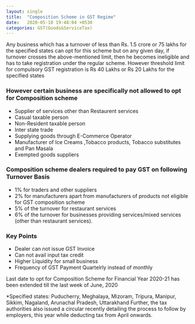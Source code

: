 ```yaml
---
layout: single
title:  "Composition Scheme in GST Regime"
date:   2020-05-10 19:48:04 +0530
categories: GST(Goods&ServiceTax)
---
```

Any business which has a turnover of less than Rs. 1.5 crore or 75 lakhs for the specified states can opt for this scheme but on any given day, if turnover crosses the above-mentioned limit, then he becomes ineligible and has to take registration under the regular scheme. However threshold limit for compulsory GST registration is  Rs 40 Lakhs or Rs 20 Lakhs for the specified states

### However certain business are specifically not allowed to opt for Composition scheme

* Supplier of services other than Restaurent services
* Casual taxable person
* Non-Resident taxable person
* Inter state trade
* Supplying goods through E-Commerce Operator 
* Manufacturer of Ice Creams ,Tobacco products, Tobacco substitutes and Pan  Masala
* Exempted goods suppliers  

### Composition scheme dealers required to pay GST on following Turnover Basis

* 1%  for traders and other suppliers
* 2% for manufacturers apart from manufacturers of products not eligible for GST composition scheme
* 5% of the turnover for restaurant services 
* 6% of the turnover for businesses providing services/mixed services (other than restaurant services).


### Key Points

*	Dealer can not issue GST Invoice
*	Can not avail input tax credit
*	Higher Liquidity for small business
*	Frequency of GST Payment Quartelrly instead of monthly

Last date to opt for Composition Scheme for Financial Year 2020-21 has been extended till the last week of June, 2020 

*Specified states: Puducherry, Meghalaya, Mizoram, Tripura, Manipur, Sikkim, Nagaland, Arunachal Pradesh, Uttarakhand
Further, the tax authorities also issued a circular recently detailing the process to follow by employers, this year while deducting tax from April onwards.
